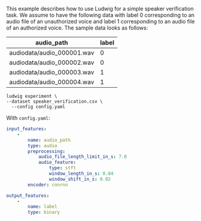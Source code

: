 This example describes how to use Ludwig for a simple speaker verification task.
We assume to have the following data with label 0 corresponding to an audio file of an unauthorized voice and
label 1 corresponding to an audio file of an authorized voice.
The sample data looks as follows:

| audio_path                 | label |
| -------------------------- | ----- |
| audiodata/audio_000001.wav | 0     |
| audiodata/audio_000002.wav | 0     |
| audiodata/audio_000003.wav | 1     |
| audiodata/audio_000004.wav | 1     |

```
ludwig experiment \
--dataset speaker_verification.csv \
  --config config.yaml
```

With `config.yaml`:

```yaml
input_features:
    -
        name: audio_path
        type: audio
        preprocessing:
            audio_file_length_limit_in_s: 7.0
            audio_feature:
                type: stft
                window_length_in_s: 0.04
                window_shift_in_s: 0.02
        encoder: cnnrnn

output_features:
    -
        name: label
        type: binary
```
